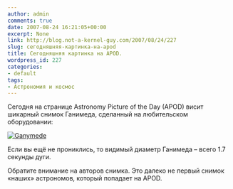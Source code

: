 ```yaml
---
author: admin
comments: true
date: 2007-08-24 16:21:05+00:00
excerpt: None
link: http://blog.not-a-kernel-guy.com/2007/08/24/227
slug: сегодняшняя-картинка-на-apod
title: Сегодняшняя картинка на APOD.
wordpress_id: 227
categories:
- default
tags:
- Астрономия и космос
---
```


Сегодня на странице Astronomy Picture of the Day (APOD) висит шикарный снимок Ганимеда, сделанный на любительском оборудовании:



[![Ganymede](http://blog.not-a-kernel-guy.com/wp-content/uploads/2007/08/ganymede.jpg)](http://antwrp.gsfc.nasa.gov/apod/ap070824.html)


Если вы ещё не прониклись, то видимый диаметр Ганимеда – всего 1.7 секунды дуги. 

Обратите внимание на авторов снимка. Это далеко не первый снимок «наших» астрономов, который попадает на APOD.

